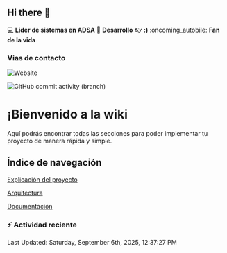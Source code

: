 ## Hi there 👋

:computer: **Lider de sistemas en ADSA**
:pencil: **Desarrollo**
:eyeglasses: **:)**
:oncoming_autobile: **Fan de la vida**

### Vias de contacto

![Website](https://img.shields.io/badge/pinbox.seccionamarilla.com-up-green?style=for-the-badge)

![GitHub commit activity (branch)](https://img.shields.io/github/commit-activity/m/juanduronadsa/juanduronadsa/main)

# ¡Bienvenido a la wiki

Aquí podrás encontrar todas las secciones para poder implementar tu proyecto de manera rápida y simple.

## Índice de navegación

[Explicación del proyecto](./Proyecto)

[Arquitectura](./Arquitectura)

[Documentación](./Documentación)


### :zap: Actividad reciente
<!--RECENT_ACTIVITY:start-->
<!--RECENT_ACTIVITY:end-->

<!--RECENT_ACTIVITY:last_update--> 
Last Updated: Saturday, September 6th, 2025, 12:37:27 PM
<!--RECENT_ACTIVITY:last_update_end-->
